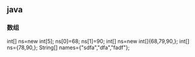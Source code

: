 ## java
### 数组
int[] ns=new int[5];
ns[0]=68;
ns[1]=90;
int[] ns=new int[]{68,79,90,};
int[] ns={78,90,};
String[] names={"sdfa","dfa","fadf"};
